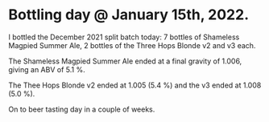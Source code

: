 # Bottling day @ January 15th, 2022.

I bottled the December 2021 split batch today: 7 bottles of Shameless
Magpied Summer Ale, 2 bottles of the Three Hops Blonde v2 and v3 each.

The Shameless Magpied Summer Ale ended at a final gravity of 1.006,
giving an ABV of 5.1 %.

The Thee Hops Blonde v2 ended at 1.005 (5.4 %) and the v3 ended at 1.008
(5.0 %).

On to beer tasting day in a couple of weeks.
